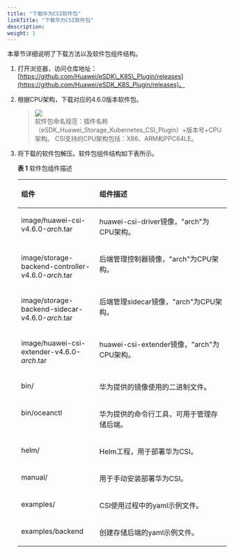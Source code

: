 ```yaml
---
title: "下载华为CSI软件包"
linkTitle: "下载华为CSI软件包"
description: 
weight: 1
---
```


本章节详细说明了下载方法以及软件包组件结构。

1.  打开浏览器，访问仓库地址：[https://github.com/Huawei/eSDK\_K8S\_Plugin/releases](https://github.com/Huawei/eSDK_K8S_Plugin/releases)。
2.  根据CPU架构，下载对应的4.6.0版本软件包。

    >![](/css-docs/public_sys-resources/zh-cn/icon-note.gif)  
    >软件包命名规范：插件名称（eSDK\_Huawei\_Storage\_Kubernetes\_CSI\_Plugin）+版本号+CPU架构。
    >CSI支持的CPU架构包括：X86、ARM和PPC64LE。

3.  将下载的软件包解压。软件包组件结构如下表所示。

    **表 1**  软件包组件描述

    <a name="zh-cn_topic_0150885197_table17200162435412"></a>
    <table><thead align="left"><tr id="zh-cn_topic_0150885197_row6201202412546"><th class="cellrowborder" valign="top" width="37.43%" id="mcps1.2.3.1.1"><p id="zh-cn_topic_0150885197_p15201324135419"><a name="zh-cn_topic_0150885197_p15201324135419"></a><a name="zh-cn_topic_0150885197_p15201324135419"></a>组件</p>
    </th>
    <th class="cellrowborder" valign="top" width="62.57%" id="mcps1.2.3.1.2"><p id="zh-cn_topic_0150885197_p10201724105411"><a name="zh-cn_topic_0150885197_p10201724105411"></a><a name="zh-cn_topic_0150885197_p10201724105411"></a>组件描述</p>
    </th>
    </tr>
    </thead>
    <tbody><tr id="row930973118310"><td class="cellrowborder" valign="top" width="37.43%" headers="mcps1.2.3.1.1 "><p id="p230912312313"><a name="p230912312313"></a><a name="p230912312313"></a>image/huawei-csi-v<span id="ph1247142163214"><a name="ph1247142163214"></a><a name="ph1247142163214"></a>4.6.0</span>-<em id="i7879115512231"><a name="i7879115512231"></a><a name="i7879115512231"></a>arch</em>.tar</p>
    </td>
    <td class="cellrowborder" valign="top" width="62.57%" headers="mcps1.2.3.1.2 "><p id="p131017311931"><a name="p131017311931"></a><a name="p131017311931"></a>huawei-csi-driver镜像，"arch"为CPU架构。</p>
    </td>
    </tr>
    <tr id="row1636415012105"><td class="cellrowborder" valign="top" width="37.43%" headers="mcps1.2.3.1.1 "><p id="p236425091017"><a name="p236425091017"></a><a name="p236425091017"></a>image/storage-backend-controller-v<span id="ph16563185044814"><a name="ph16563185044814"></a><a name="ph16563185044814"></a>4.6.0</span>-<em id="i1580012569101"><a name="i1580012569101"></a><a name="i1580012569101"></a>arch</em>.tar</p>
    </td>
    <td class="cellrowborder" valign="top" width="62.57%" headers="mcps1.2.3.1.2 "><p id="p0364350161018"><a name="p0364350161018"></a><a name="p0364350161018"></a>后端管理控制器镜像，"arch"为CPU架构。</p>
    </td>
    </tr>
    <tr id="row20811154791011"><td class="cellrowborder" valign="top" width="37.43%" headers="mcps1.2.3.1.1 "><p id="p9811154713107"><a name="p9811154713107"></a><a name="p9811154713107"></a>image/storage-backend-sidecar-v<span id="ph0931352104814"><a name="ph0931352104814"></a><a name="ph0931352104814"></a>4.6.0</span>-<em id="i17458825101116"><a name="i17458825101116"></a><a name="i17458825101116"></a>arch</em>.tar</p>
    </td>
    <td class="cellrowborder" valign="top" width="62.57%" headers="mcps1.2.3.1.2 "><p id="p7811174751010"><a name="p7811174751010"></a><a name="p7811174751010"></a>后端管理sidecar镜像，"arch"为CPU架构。</p>
    </td>
    </tr>
    <tr id="row925351132220"><td class="cellrowborder" valign="top" width="37.43%" headers="mcps1.2.3.1.1 "><p id="p32505182215"><a name="p32505182215"></a><a name="p32505182215"></a>image/huawei-csi-extender-v<span id="ph486705310481"><a name="ph486705310481"></a><a name="ph486705310481"></a>4.6.0</span>-<em id="i12719141202718"><a name="i12719141202718"></a><a name="i12719141202718"></a>arch</em>.tar</p>
    </td>
    <td class="cellrowborder" valign="top" width="62.57%" headers="mcps1.2.3.1.2 "><p id="p182585182214"><a name="p182585182214"></a><a name="p182585182214"></a>huawei-csi-extender镜像，"arch"为CPU架构。</p>
    </td>
    </tr>
    <tr id="zh-cn_topic_0150885197_row132011024185415"><td class="cellrowborder" valign="top" width="37.43%" headers="mcps1.2.3.1.1 "><p id="zh-cn_topic_0150885197_p320102410540"><a name="zh-cn_topic_0150885197_p320102410540"></a><a name="zh-cn_topic_0150885197_p320102410540"></a>bin/</p>
    </td>
    <td class="cellrowborder" valign="top" width="62.57%" headers="mcps1.2.3.1.2 "><p id="zh-cn_topic_0150885197_p720172417549"><a name="zh-cn_topic_0150885197_p720172417549"></a><a name="zh-cn_topic_0150885197_p720172417549"></a>华为提供的镜像使用的二进制文件。</p>
    </td>
    </tr>
    <tr id="row1266918385217"><td class="cellrowborder" valign="top" width="37.43%" headers="mcps1.2.3.1.1 "><p id="p566919345210"><a name="p566919345210"></a><a name="p566919345210"></a>bin/oceanctl</p>
    </td>
    <td class="cellrowborder" valign="top" width="62.57%" headers="mcps1.2.3.1.2 "><p id="p1966993195218"><a name="p1966993195218"></a><a name="p1966993195218"></a>华为提供的命令行工具，可用于管理存储后端。</p>
    </td>
    </tr>
    <tr id="zh-cn_topic_0150885197_row1745645113715"><td class="cellrowborder" valign="top" width="37.43%" headers="mcps1.2.3.1.1 "><p id="zh-cn_topic_0150885197_p164570514374"><a name="zh-cn_topic_0150885197_p164570514374"></a><a name="zh-cn_topic_0150885197_p164570514374"></a>helm/</p>
    </td>
    <td class="cellrowborder" valign="top" width="62.57%" headers="mcps1.2.3.1.2 "><p id="zh-cn_topic_0150885197_p445715115370"><a name="zh-cn_topic_0150885197_p445715115370"></a><a name="zh-cn_topic_0150885197_p445715115370"></a>Helm工程，用于部署华为CSI。</p>
    </td>
    </tr>
    <tr id="row1466517173816"><td class="cellrowborder" valign="top" width="37.43%" headers="mcps1.2.3.1.1 "><p id="p104671317163816"><a name="p104671317163816"></a><a name="p104671317163816"></a>manual/</p>
    </td>
    <td class="cellrowborder" valign="top" width="62.57%" headers="mcps1.2.3.1.2 "><p id="p154672177382"><a name="p154672177382"></a><a name="p154672177382"></a>用于手动安装部署华为CSI。</p>
    </td>
    </tr>
    <tr id="zh-cn_topic_0150885197_row132192110373"><td class="cellrowborder" valign="top" width="37.43%" headers="mcps1.2.3.1.1 "><p id="zh-cn_topic_0150885197_p18220111117379"><a name="zh-cn_topic_0150885197_p18220111117379"></a><a name="zh-cn_topic_0150885197_p18220111117379"></a>examples/</p>
    </td>
    <td class="cellrowborder" valign="top" width="62.57%" headers="mcps1.2.3.1.2 "><p id="zh-cn_topic_0150885197_p622091193716"><a name="zh-cn_topic_0150885197_p622091193716"></a><a name="zh-cn_topic_0150885197_p622091193716"></a>CSI使用过程中的yaml示例文件。</p>
    </td>
    </tr>
    <tr id="row49534515549"><td class="cellrowborder" valign="top" width="37.43%" headers="mcps1.2.3.1.1 "><p id="p14954195135418"><a name="p14954195135418"></a><a name="p14954195135418"></a>examples/backend</p>
    </td>
    <td class="cellrowborder" valign="top" width="62.57%" headers="mcps1.2.3.1.2 "><p id="p695405175411"><a name="p695405175411"></a><a name="p695405175411"></a>创建存储后端的yaml示例文件。</p>
    </td>
    </tr>
    </tbody>
    </table>

